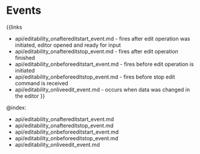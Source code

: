 
Events
=======

{{links
- api/editability_onaftereditstart_event.md - fires after edit operation was initiated, editor opened and ready for input
- api/editability_onaftereditstop_event.md - fires after edit operation finished
- api/editability_onbeforeeditstart_event.md - fires before edit operation is initiated
- api/editability_onbeforeeditstop_event.md - fires before stop edit command is received
- api/editability_onliveedit_event.md - occurs when data was changed in the editor
}}

@index:
- api/editability_onaftereditstart_event.md
- api/editability_onaftereditstop_event.md
- api/editability_onbeforeeditstart_event.md
- api/editability_onbeforeeditstop_event.md
- api/editability_onliveedit_event.md



